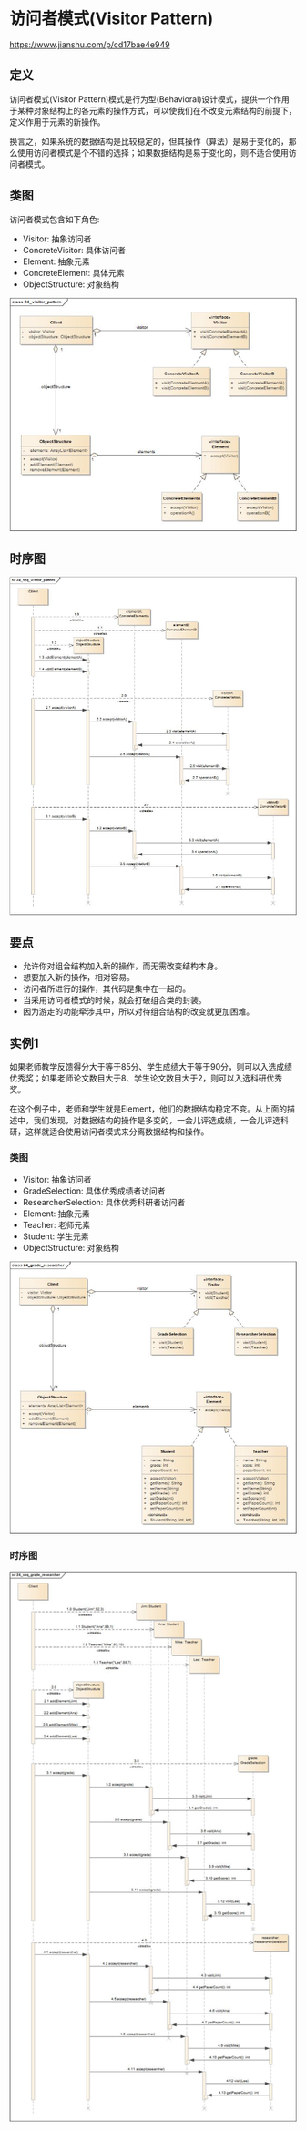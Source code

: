 # 访问者模式(Visitor Pattern)

<https://www.jianshu.com/p/cd17bae4e949>

## 定义

访问者模式(Visitor Pattern)模式是行为型(Behavioral)设计模式，提供一个作用于某种对象结构上的各元素的操作方式，可以使我们在不改变元素结构的前提下，定义作用于元素的新操作。

换言之，如果系统的数据结构是比较稳定的，但其操作（算法）是易于变化的，那么使用访问者模式是个不错的选择；如果数据结构是易于变化的，则不适合使用访问者模式。

## 类图

访问者模式包含如下角色:

-   Visitor: 抽象访问者
-   ConcreteVisitor: 具体访问者
-   Element: 抽象元素
-   ConcreteElement: 具体元素
-   ObjectStructure: 对象结构

![image](../../_static/24_visitor_pattern.jpg)

## 时序图

![image](../../_static/24_seq_visitor_pattern.jpg)

## 要点

-   允许你对组合结构加入新的操作，而无需改变结构本身。
-   想要加入新的操作，相对容易。
-   访问者所进行的操作，其代码是集中在一起的。
-   当采用访问者模式的时候，就会打破组合类的封装。
-   因为游走的功能牵涉其中，所以对待组合结构的改变就更加困难。

## 实例1

如果老师教学反馈得分大于等于85分、学生成绩大于等于90分，则可以入选成绩优秀奖；如果老师论文数目大于8、学生论文数目大于2，则可以入选科研优秀奖。

在这个例子中，老师和学生就是Element，他们的数据结构稳定不变。从上面的描述中，我们发现，对数据结构的操作是多变的，一会儿评选成绩，一会儿评选科研，这样就适合使用访问者模式来分离数据结构和操作。

### 类图

-   Visitor: 抽象访问者
-   GradeSelection: 具体优秀成绩者访问者
-   ResearcherSelection: 具体优秀科研者访问者
-   Element: 抽象元素
-   Teacher: 老师元素
-   Student: 学生元素
-   ObjectStructure: 对象结构

![image](../../_static/24_grade_researcher.jpg)

### 时序图

![image](../../_static/24_seq_grade_researcher.jpg)
